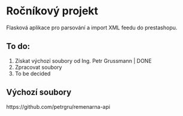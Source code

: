 <h1>Ročníkový projekt</h1>
<p>Flasková aplikace pro parsování a import XML feedu do prestashopu.</p>
<h2>To do:</h2>
<ol>
  <li>Získat výchozí soubory od Ing. Petr Grussmann | DONE</li>
  <li>Zpracovat soubory</li>
  <li>To be decided</li>
</ol>
<h2>Výchozí soubory</h2>
<p>https://github.com/petrgru/remenarna-api</p>
